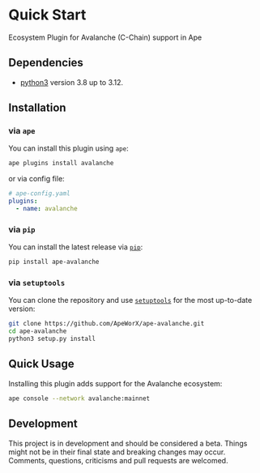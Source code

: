 # Quick Start

Ecosystem Plugin for Avalanche (C-Chain) support in Ape

## Dependencies

- [python3](https://www.python.org/downloads) version 3.8 up to 3.12.

## Installation

### via `ape`

You can install this plugin using `ape`:

```bash
ape plugins install avalanche
```

or via config file:

```yaml
# ape-config.yaml
plugins:
  - name: avalanche
```

### via `pip`

You can install the latest release via [`pip`](https://pypi.org/project/pip/):

```bash
pip install ape-avalanche
```

### via `setuptools`

You can clone the repository and use [`setuptools`](https://github.com/pypa/setuptools) for the most up-to-date version:

```bash
git clone https://github.com/ApeWorX/ape-avalanche.git
cd ape-avalanche
python3 setup.py install
```

## Quick Usage

Installing this plugin adds support for the Avalanche ecosystem:

```bash
ape console --network avalanche:mainnet
```

## Development

This project is in development and should be considered a beta.
Things might not be in their final state and breaking changes may occur.
Comments, questions, criticisms and pull requests are welcomed.
